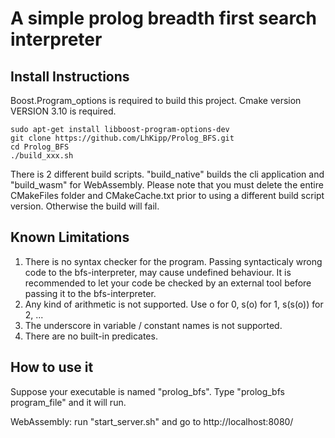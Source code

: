 A simple prolog breadth first search interpreter
================================================


Install Instructions
--------------------
Boost.Program_options is required to build this project.
Cmake version VERSION 3.10 is required.

```shell
sudo apt-get install libboost-program-options-dev 
git clone https://github.com/LhKipp/Prolog_BFS.git
cd Prolog_BFS
./build_xxx.sh
```
There is 2 different build scripts. "build_native" builds the cli application and "build_wasm" for WebAssembly. Please note that you must delete the entire CMakeFiles folder and CMakeCache.txt prior to using a different build script version. Otherwise the build will fail.

Known Limitations
-----------------
1. There is no syntax checker for the program. Passing syntacticaly wrong code to the bfs-interpreter, may cause undefined behaviour.
        It is recommended to let your code be checked by an external tool before passing it to the bfs-interpreter.
2. Any kind of arithmetic is not supported. Use o for 0, s(o) for 1, s(s(o)) for 2, ...
3. The underscore in variable / constant names is not supported.
4. There are no built-in predicates.


How to use it
-------------
Suppose your executable is named "prolog_bfs".
Type "prolog_bfs program_file" and it will run.

WebAssembly: run "start_server.sh" and go to http://localhost:8080/
